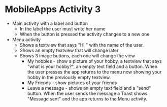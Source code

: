 # MobileApps Activity 3
- Main activity with a label and button
    - In the label the user must write her name
    - When the button is pressed the activity changes to a new one
- Menu activity
    - Shows a textview that says "HI " with the name of the user.
    - Shows an empty textview that will change later
    - Shows 3 image buttons, each one will change the view
      - My hobbies - show a picture of your hobby, a textview that says "what is your hobby?", an empty text field and a button. When the user presses the app returns to the menu now showing your hobby in the previously empty textview.
      - My Friends - show pictures of your friends
      - Leave a message - shows an empty text field and a "send" button. When the user sends the message a Toast shows "Message sent" and the app returns to the Menu activity.
